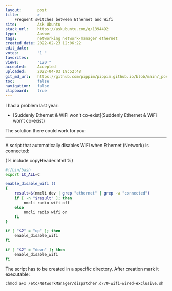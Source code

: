 ```yaml
---
layout:       post
title:        >
    Frequent switches between Ethernet and Wifi
site:         Ask Ubuntu
stack_url:    https://askubuntu.com/q/1394492
type:         Answer
tags:         networking network-manager ethernet
created_date: 2022-02-23 12:06:22
edit_date:    
votes:        "1 "
favorites:    
views:        "120 "
accepted:     Accepted
uploaded:     2022-04-03 19:52:48
git_md_url:   https://github.com/pippim/pippim.github.io/blob/main/_posts/2022/2022-02-23-Frequent-switches-between-Ethernet-and-Wifi.md
toc:          false
navigation:   false
clipboard:    true
---
```


I had a problem last year:

- [Suddenly Ethernet &amp; WiFi won&#39;t co-exist](Suddenly Ethernet &amp; WiFi won&#39;t co-exist)

The solution there could work for you:

---

A script that automatically disables WiFi when Ethernet (Network) is connected:

{% include copyHeader.html %}
``` bash
#!/bin/bash
export LC_ALL=C

enable_disable_wifi ()
{
    result=$(nmcli dev | grep "ethernet" | grep -w "connected")
    if [ -n "$result" ]; then
        nmcli radio wifi off
    else
        nmcli radio wifi on
    fi
}

if [ "$2" = "up" ]; then
    enable_disable_wifi
fi

if [ "$2" = "down" ]; then
    enable_disable_wifi
fi
```

The script has to be created in a specific directory. After creation mark it executable:

``` 
chmod a+x /etc/NetworkManager/dispatcher.d/70-wifi-wired-exclusive.sh
```
